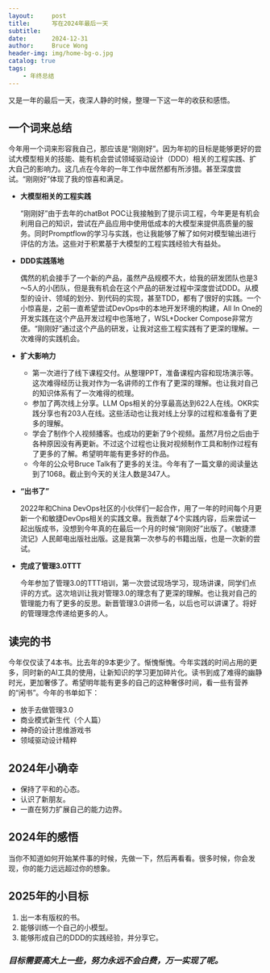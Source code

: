 ```yaml
---
layout:     post
title:      写在2024年最后一天
subtitle:
date:       2024-12-31
author:     Bruce Wong
header-img: img/home-bg-o.jpg
catalog: true
tags:
    - 年终总结
---
```


又是一年的最后一天，夜深人静的时候，整理一下这一年的收获和感悟。

## 一个词来总结
今年用一个词来形容我自己，那应该是“刚刚好”。因为年初的目标是能够更好的尝试大模型相关的技能、能有机会尝试领域驱动设计（DDD）相关的工程实践、扩大自己的影响力。这几点在今年的一年工作中居然都有所涉猎。甚至深度尝试。“刚刚好”体现了我的惊喜和满足。

- **大模型相关的工程实践**

  “刚刚好”由于去年的chatBot POC让我接触到了提示词工程，今年更是有机会利用自己的知识，尝试在产品应用中使用低成本的大模型来提供高质量的服务。同时Promptflow的学习与实践，也让我能够了解了如何对模型输出进行评估的方法。这些对于积累基于大模型的工程实践经验大有益处。

- **DDD实践落地**

  偶然的机会接手了一个新的产品，虽然产品规模不大，给我的研发团队也是3～5人的小团队，但是我有机会在这个产品的研发过程中深度尝试DDD。从模型的设计、领域的划分、到代码的实现，甚至TDD，都有了很好的实践。一个小惊喜是，之前一直希望尝试DevOps中的本地开发环境的构建，All In One的开发实践在这个产品开发过程中也落地了，WSL+Docker Compose非常方便。“刚刚好”通过这个产品的研发，让我对这些工程实践有了更深的理解。一次难得的实践机会。

- **扩大影响力**

  + 第一次进行了线下课程交付。从整理PPT，准备课程内容和现场演示等。这次难得经历让我对作为一名讲师的工作有了更深的理解。也让我对自己的知识体系有了一次难得的梳理。
  + 参加了两次线上分享。LLM Ops相关的分享最高达到622人在线。OKR实践分享也有203人在线。这些活动也让我对线上分享的过程和准备有了更多的理解。
  + 学会了制作个人视频播客。也成功的更新了9个视频。虽然7月份之后由于各种原因没有再更新。不过这个过程也让我对视频制作工具和制作过程有了更多的了解。希望明年能有更多好的作品。
  + 今年的公众号Bruce Talk有了更多的关注。今年有了一篇文章的阅读量达到了1068。截止到今天的关注人数是347人。

- **“出书了”**

  2022年和China DevOps社区的小伙伴们一起合作，用了一年的时间每个月更新一个和敏捷DevOps相关的实践文章。我贡献了4个实践内容，后来尝试一起出版成书，没想到今年真的在最后一个月的时候“刚刚好”出版了。《敏捷漂流记》人民邮电出版社出版。这是我第一次参与的书籍出版，也是一次新的尝试。

- **完成了管理3.0TTT**

  今年参加了管理3.0的TTT培训，第一次尝试现场学习，现场讲课，同学们点评的方式。这次培训让我对管理3.0的理念有了更深的理解。也让我对自己的管理能力有了更多的反思。新晋管理3.0讲师一名，以后也可以讲课了。将好的管理理念传递给更多的人。

## 读完的书
今年仅仅读了4本书。比去年的9本更少了。惭愧惭愧。今年实践的时间占用的更多，同时新的AI工具的使用，让新知识的学习更加碎片化。读书到成了难得的幽静时光，更加奢侈了。希望明年能有更多的自己的这种奢侈时间，看一些有营养的“闲书”。今年的书单如下：

+ 放手去做管理3.0
+ 商业模式新生代（个人篇）
+ 神奇的设计思维游戏书
+ 领域驱动设计精粹

## 2024年小确幸
- 保持了平和的心态。
- 认识了新朋友。
- 一直在努力扩展自己的能力边界。

## 2024年的感悟
当你不知道如何开始某件事的时候，先做一下，然后再看看。很多时候，你会发现，你的能力远远超过你的想象。

## 2025年的小目标
1. 出一本有版权的书。
2. 能够训练一个自己的小模型。
3. 能够形成自己的DDD的实践经验，并分享它。


### *目标需要高大上一些，努力永远不会白费，万一实现了呢。*